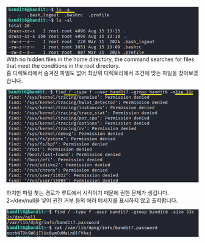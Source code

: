 ![image break](/Pictur/Level6/bandit1.png) 
With no hidden files in the home directory, the command searches for files that meet the conditions in the root directory.<br>
홈 디렉토리에서 숨겨진 파일도 없어 최상위 디렉토리에서 조건에 맞는 파일을 찾아보겠습니다.

![image break](/Pictur/Level6/bandit2.png) 

하지만 파일 찾는 경로가 루트에서 시작이기 때문에 권한 문제가 생깁니다. 
2>/dev/null을 넣어 권한 거부 등의 에러 메세지를 표시하지 않고 출력합니다.

![image break](/Pictur/Level6/bandit3.png) 

